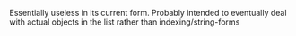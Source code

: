 Essentially useless in its current form. Probably intended to eventually deal with actual objects in the list rather than indexing/string-forms